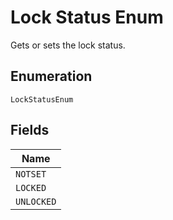 
# Lock Status Enum

Gets or sets the lock status.

## Enumeration

`LockStatusEnum`

## Fields

| Name |
|  --- |
| `NOTSET` |
| `LOCKED` |
| `UNLOCKED` |

